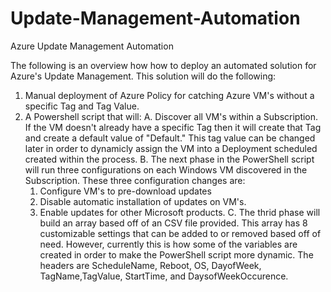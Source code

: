 # Update-Management-Automation
Azure Update Management Automation

The following is an overview how how to deploy an automated solution for Azure's Update Management. This solution will do the following:
1.  Manual deployment of Azure Policy for catching Azure VM's without a specific Tag and Tag Value.
2.  A Powershell script that will:
  A.  Discover all VM's within a Subscription.  If the VM doesn't already have a specific Tag then it will create that Tag and create a default value of "Default."  This tag value can be changed later in order to dynamicly assign the VM into a Deployment scheduled created within the process.
  B.  The next phase in the PowerShell script will run three configurations on each Windows VM discovered in the Subscription.  These three configuration changes are:
    1.  Configure VM's to pre-download updates
    2.  Disable automatic installation of updates on VM's.
    3.  Enable updates for other Microsoft products.
  C.  The thrid phase will build an array based off of an CSV file provided. This array has 8 customizable settings that can be added to or removed based off of need.  However, currently this is how some of the variables are created in order to make the PowerShell script more dynamic. The headers are ScheduleName, Reboot, OS, DayofWeek, TagName,TagValue, StartTime, and DaysofWeekOccurence.  
  
  

